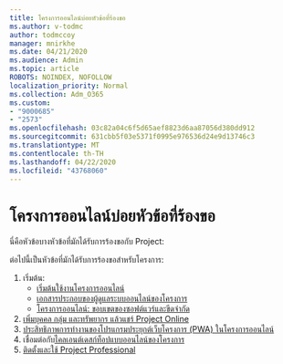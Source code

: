 ```yaml
---
title: โครงการออนไลน์บ่อยหัวข้อที่ร้องขอ
ms.author: v-todmc
author: todmccoy
manager: mnirkhe
ms.date: 04/21/2020
ms.audience: Admin
ms.topic: article
ROBOTS: NOINDEX, NOFOLLOW
localization_priority: Normal
ms.collection: Adm_O365
ms.custom:
- "9000685"
- "2573"
ms.openlocfilehash: 03c82a04c6f5d65aef8823d6aa87056d380dd912
ms.sourcegitcommit: 631cbb5f03e5371f0995e976536d24e9d13746c3
ms.translationtype: MT
ms.contentlocale: th-TH
ms.lasthandoff: 04/22/2020
ms.locfileid: "43768060"
---
```

# <a name="project-online-frequently-requested-topics"></a>โครงการออนไลน์บ่อยหัวข้อที่ร้องขอ

นี่คือหัวข้อบางหัวข้อที่มักได้รับการร้องขอกับ Project:

ต่อไปนี้เป็นหัวข้อที่มักได้รับการร้องขอสําหรับโครงการ:
1.  เริ่มต้น: 
    -   [เริ่มต้นใช้งานโครงการออนไลน์](https://docs.microsoft.comProjectOnline/get-started-with-project-online) 
    -   [เอกสารประกอบของผู้ดูแลระบบออนไลน์ของโครงการ](https://docs.microsoft.com/projectonline/project-online) 
    -   [โครงการออนไลน์: ขอบเขตของซอฟต์แวร์และขีดจํากัด](https://docs.microsoft.com/ProjectOnline/project-online-software-boundaries-and-limits) 
2.  [เพิ่มบุคคล กลุ่ม และทรัพยากร แล้วแชร์ Project Online](https://docs.microsoft.com/projectonline/step-2-add-people-to-project-online) 
3.  [ประสิทธิภาพการทํางานของโปรแกรมประยุกต์เว็บโครงการ (PWA) ในโครงการออนไลน์](https://docs.microsoft.com/projectonline/tune-project-online-performance)
4.  เชื่อมต่อกับ[ไคลเอนต์เดสก์ท็อปแบบออนไลน์ของโครงการ](https://docs.microsoft.com/projectonline/connect-to-project-online-with-the-project-online-desktop-client) 
5.  [ติดตั้งและใช้ Project Professional](https://support.office.com/article/install-project-7059249b-d9fe-4d61-ab96-5c5bf435f281) 
